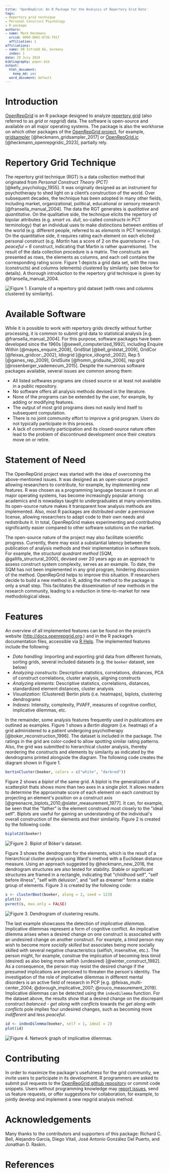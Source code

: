```yaml
---
title: 'OpenRepGrid: An R Package for the Analysis of Repertory Grid Data'
tags:
- Repertory grid technique
- Personal Construct Psychology
- R package
authors:
- name: Mark Heckmann
  orcid: 0000-0002-0736-7417
  affiliation: 1
affiliations:
- name: DB InfraGO AG, Germany
  index: 1
date: 20 July 2024
bibliography: paper.bib
output:
  html_document:
    keep_md: yes
  word_document: default
---
```


<style type="text/css">
code.r{
  font-size: 12px;
}
pre {
  font-size: 12px
}
</style>




# Introduction

[OpenRepGrid](https://cran.r-project.org/web/packages/OpenRepGrid/index.html) is an R package designed to analyze [repertory grid](https://en.wikipedia.org/wiki/Repertory_grid) (also referred to as *grid* or *repgrid*) data. The software is open-source and available on all major operating systems. The package is also the workhorse on which other packages of the [OpenRepGrid project](http://openrepgrid.org/), for example, [gridsampler](https://openresearchsoftware.metajnl.com/articles/10.5334/jors.150/) [@heckmann_gridsampler_2017] or [OpenRepGrid.ic](https://joss.theoj.org/papers/10.21105/joss.03292) [@heckmann_openrepgridic_2023], partially rely. 


# Repertory Grid Technique 

The repertory grid technique (RGT) is a data collection method that originated from *Personal Construct Theory (PCT)* [@kelly_psychology_1955]. It was originally designed as an instrument for psychotherapy to shed light on a client’s construction of the world. Over subsequent decades, the technique has been adopted in many other fields, including market, organizational, political, educational or sensory research [@fransella_manual_2004]. The data the RGT generates is *qualitative* and *quantitative*. On the qualitative side, the technique elicits the repertory of bipolar attributes (e.g. *smart vs. dull*, so-called *constructs* in PCT terminology) that an individual uses to make distinctions between entities of the world (e.g. different people, referred to as *elements* in PCT terminolgy). On the quantitative side, it requires rating each element on each elicited personal construct (e.g. *Martin* has a score of 2 on the *quarrelsome = 1 vs. peaceful = 6* construct, indicating that Martin is rather quarrelsome). The result of the data collection procedure is a matrix. The constructs are presented as rows, the elements as columns, and each cell contains the corresponding rating score. Figure 1 depicts a grid data set, with the rows (constructs) and columns (elements)  clustered by similarity (see below for details). A thorough introduction to the repertory grid technique is given by @fransella_manual_2004.

![**Figure 1.** Example of a repertory grid dataset (with rows and columns clustered by similarity).](img/01-bertin-clustered.png)


# Available Software

While it is possible to work with repertory grids directly without further processing, it is common to submit grid data to statistical analysis [e.g. @fransella_manual_2004]. For this purpose, software packages have been developed since the 1960s [@sewell_computerized_1992], including Enquire Within [@mayes_enquire_2008], GridStat [@bell_gridstat_2009], GridCor [@feixas_gridcor:_2002], Idiogrid [@grice_idiogrid:_2002], Rep 5 [@gaines_rep_2009], GridSuite [@fromm_gridsuite_2006], rep:grid [@rosenberger_vademecum_2015]. Despite the numerous software packages available, several issues are common among them: 

* All listed softwares programs are closed source or at least not available in a public repository.
* No software offers all analysis methods devised in the literature. 
* None of the programs can be extended by the user, for example, by adding or modifying features. 
* The output of most grid programs does not easily lend itself to subsequent computation.
* There is no joint community effort to improve a grid program. Users do not typically participate in this process.
* A lack of community participation and its closed-source nature often lead to the problem of discontinued development once their creators move on or retire.


# Statement of Need

The OpenRepGrid project was started with the idea of overcoming the above-mentioned issues. It was designed as an open-source project allowing researchers to contribute, for example, by implementing new features. R was chosen as a programming language because it runs on all major operating systems, has become increasingly popular among academics and is nowadays taught to undergraduates at many universities. Its open-source nature makes it transparent how analysis methods are implemented. Also, most R packages are distributed under a permissive license, allowing researchers to adapt code to their own needs and redistribute it. In total, OpenRepGrid makes experimenting and contributing significantly easier compared to other software solutions on the market. 

The open-source nature of the project may also facilitate scientific progress. Currently, there may exist a substantial latency between the publication of analysis methods and their implementation in software tools. For example, the *structural quadrant method* [SQM, @gallifa_structural_2000], devised over 20 years ago as an approach to assess construct system complexity, serves as an example. To date, the SQM has not been implemented in any grid program, hindering discussion of the method. OpenRepGrid helps to improve this situation. If researchers decide to build a new method in R, adding the method to the package is only a small step. This  facilitates the dissemination of new methods in the research community, leading to a reduction in time-to-market for new methodological ideas.


# Features

An overview of all implemented features can be found on the project’s website (http://docs.openrepgrid.org.) and in the R package’s documentation files, accessible via [R Help](https://www.r-project.org/help.html). The implemented features include the following:

* *Data handling*: Importing and exporting grid data from different formats, sorting grids, several included datasets (e.g. the `boeker` dataset, see below)
* *Analyzing constructs*: Descriptive statistics, correlations, distances, PCA of construct correlations, cluster analysis, aligning constructs
* *Analyzing elements*: Descriptive statistics, correlations, distances, standardized element distances, cluster analysis
* *Visualization*: (Clustered) Bertin plots (i.e. heatmaps), biplots, clustering dendrograms
* *Indexes*: Intensity, complexity, PVAFF, measures of cognitive conflict, implicative dilemmas, etc.

In the remainder, some analysis features frequently used in publications are outlined as examples. Figure 1 shows a *Bertin diagram* (i.e. heatmap) of a grid administered to a patient undergoing psychotherapy [@boker_reconstruction_1996]. The dataset is included in the package. The ratings in the grid are color-coded to allow spotting similar rating patterns. Also, the grid was submitted to hierarchical cluster analysis, thereby reordering the constructs and elements by similarity as indicated by the dendrograms printed alongside the diagram. The following code creates the diagram shown in Figure 1.


```r
bertinCluster(boeker, colors = c("white", "darkred"))
```


Figure 2 shows a *biplot* of the same grid. A biplot is the generalization of a scatterplot thats shows more than two axes in a single plot. It allows readers to determine the approximate score of each element on each construct by projecting an element's position on a construct axis [@greenacre_biplots_2010;@slater_measurement_1977]. It can, for example, be seen that the "father" is the element construed most closely to the "ideal self". Biplots are useful for gaining an understanding of the individual's overall construction of the elements and their similarity. Figure 2 is created by the following code. 


```r
biplot2d(boeker)
```

![**Figure 2.** Biplot of Böker's dataset.](img/02-biplot.png)

Figure 3 shows the dendrogram for the elements, which is the result of a hierarchical cluster analysis using Ward's method with a Euclidean distance measure. Using an approach suggested by @heckmann_new_2016, the dendrogram structures are also tested for stability. Stable or significant structures are framed in a rectangle, indicating that "childhood self", "self before illness", "self with delusion", and "self as dreamer" form a stable group of elements. Figure 3 is created by the following code: 


```r
s <- clusterBoot(boeker, along = 2, seed = 123)
plot(s)
pvrect(s, max.only = FALSE)
```

![**Figure 3.** Dendrogram of clustering results.](img/03-clusterboot.png)

The last example showcases the detection of *implicative dilemmas*. Implicative dilemmas represent a form of cognitive conflict. An implicative dilemma arises when a desired change on one construct is associated with an undesired change on another construct. For example, a *timid* person may wish to become more *socially skilled* but associates being more socially skilled with several negative characteristics (selfish, insensitive, etc.). The person might, for example, construe the implication of becoming less timid (desired) as also being more selfish (undesired) [@winter_construct_1982]. As a consequence, the person may resist the desired change if the presumed implications are perceived to threaten the person's identity. The investigation of the role of implicative dilemmas in different mental disorders is an active field of research in PCP [e.g. @feixas_multi-center_2004; @dorough_implicative_2007; @rouco_measurement_2019]. Implicative dilemmas can be detected using the `indexDilemma` function. For the dataset above, the results show that a desired change on the discrepant construct *balanced - get along with conflicts*  towards the *get along with conflicts* pole implies four undesired changes, such as becoming more *indifferent* and less *peaceful*.


```r
id <- indexDilemma(boeker, self = 1, ideal = 2)
plot(id)
```

![**Figure 4.** Network graph of implicative dilemmas.](img/04-implicative-dilemmas.png)


# Contributing

In order to maximize the package's usefulness for the grid community, we invite users to participate in its development. R programmers are asked to submit pull requests to the [OpenRepGrid github repository](https://github.com/markheckmann/OpenRepGrid) or commit code snippets. Users without programming knowledge may [report issues](https://github.com/markheckmann/OpenRepGrid/issues), send us feature requests, or offer suggestions for collaboration, for example, to jointly develop and implement a new repgrid analysis method.

# Acknowledgements

Many thanks to the contributors and supporters of this package: Richard C. Bell, Alejandro García, Diego Vitali, José Antonio González Del Puerto, and Jonathan D. Raskin.

# References



